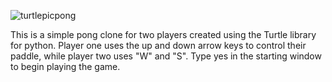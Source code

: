 ![turtlepicpong](https://github.com/shimbarashamba/TurtlePong/assets/73606183/51c61fbf-c804-49c6-9943-653bf08aaf18)

This is a simple pong clone for two players created using the Turtle library for python. Player one uses the up and down arrow keys to control their paddle, while player two uses "W" and "S". Type yes in the starting window to begin playing the game.
